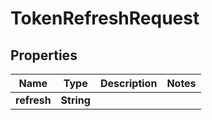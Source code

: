 

# TokenRefreshRequest


## Properties

Name | Type | Description | Notes
------------ | ------------- | ------------- | -------------
**refresh** | **String** |  | 



